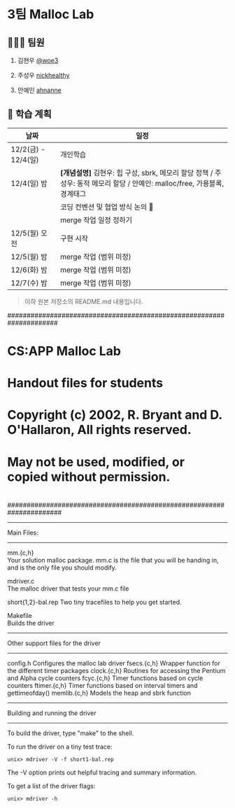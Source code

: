# 3팀 Malloc Lab

## 🧚🏻‍♂️ 팀원

1. 김현우 [@woe3](https://github.com/woe3)

2. 주성우 [nickhealthy](https://github.com/nickhealthy)

3. 안예인 [ahnanne](https://github.com/ahnanne)

## 📘 학습 계획

|날짜|일정|
|------|---|
|12/2(금) - 12/4(일)|개인학습|
|12/4(일) 밤|<b>[개념설명]</b> 김현우: 힙 구성, sbrk, 메모리 할당 정책 / 주성우: 동적 메모리 할당 / 안예인: malloc/free, 가용블록, 경계태그|
||코딩 컨벤션 및 협업 방식 논의 🤔|
||merge 작업 일정 정하기|
|12/5(월) 오전|구현 시작|
|12/5(월) 밤|merge 작업 (범위 미정)|
|12/6(화) 밤|merge 작업 (범위 미정)|
|12/7(수) 밤|merge 작업 (범위 미정)|


> 이하 원본 저장소의 README.md 내용입니다.

#####################################################################
# CS:APP Malloc Lab
# Handout files for students
#
# Copyright (c) 2002, R. Bryant and D. O'Hallaron, All rights reserved.
# May not be used, modified, or copied without permission.
#
######################################################################

***********
Main Files:
***********

mm.{c,h}	
	Your solution malloc package. mm.c is the file that you
	will be handing in, and is the only file you should modify.

mdriver.c	
	The malloc driver that tests your mm.c file

short{1,2}-bal.rep
	Two tiny tracefiles to help you get started. 

Makefile	
	Builds the driver

**********************************
Other support files for the driver
**********************************

config.h	Configures the malloc lab driver
fsecs.{c,h}	Wrapper function for the different timer packages
clock.{c,h}	Routines for accessing the Pentium and Alpha cycle counters
fcyc.{c,h}	Timer functions based on cycle counters
ftimer.{c,h}	Timer functions based on interval timers and gettimeofday()
memlib.{c,h}	Models the heap and sbrk function

*******************************
Building and running the driver
*******************************
To build the driver, type "make" to the shell.

To run the driver on a tiny test trace:

	unix> mdriver -V -f short1-bal.rep

The -V option prints out helpful tracing and summary information.

To get a list of the driver flags:

	unix> mdriver -h

